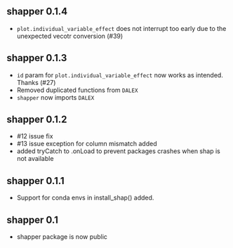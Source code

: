 shapper 0.1.4
----------------------------------------------------------------
* `plot.individual_variable_effect` does not interrupt too early
  due to the unexpected vecotr conversion (#39)

shapper 0.1.3
----------------------------------------------------------------
* `id` param for `plot.individual_variable_effect` now works as intended. Thanks (#27)
* Removed duplicated functions from `DALEX`
* `shapper` now imports `DALEX`

shapper 0.1.2
----------------------------------------------------------------
* #12 issue fix
* #13 issue exception for column mismatch added 
* added tryCatch to .onLoad to prevent packages crashes when shap is not available

shapper 0.1.1
----------------------------------------------------------------
* Support for conda envs in install_shap() added. 

shapper 0.1
----------------------------------------------------------------
* shapper package is now public
